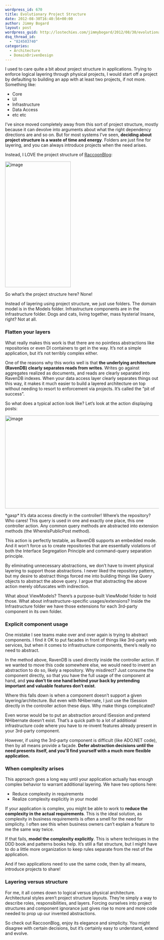 ```yaml
---
wordpress_id: 670
title: Evolutionary Project Structure
date: 2012-08-30T16:40:56+00:00
author: Jimmy Bogard
layout: post
wordpress_guid: http://lostechies.com/jimmybogard/2012/08/30/evolutionary-project-structure/
dsq_thread_id:
  - "824503740"
categories:
  - Architecture
  - DomainDrivenDesign
---
```

I used to care quite a bit about project structure in applications. Trying to enforce logical layering through physical projects, I would start off a project by defaulting to building an app with at least two projects, if not more. Something like:

  * Core
  * UI
  * Infrastructure
  * Data Access
  * etc etc

I’ve since moved completely away from this sort of project structure, mostly because it can devolve into arguments about what the right dependency directions are and so on. But for most systems I’ve seen, **deciding about project structure is a waste of time and energy**. Folders are just fine for layering, and you can always introduce projects when the need arises.

Instead, I LOVE the project structure of [RaccoonBlog](https://github.com/ayende/RaccoonBlog/):

[<img style="background-image: none; border-bottom: 0px; border-left: 0px; padding-left: 0px; padding-right: 0px; display: inline; border-top: 0px; border-right: 0px; padding-top: 0px" title="image" border="0" alt="image" src="http://lostechies.com/content/jimmybogard/uploads/2012/08/image_thumb5.png" width="215" height="411" />](http://lostechies.com/content/jimmybogard/uploads/2012/08/image5.png)

So what’s the project structure here? None!

Instead of layering using project structure, we just use folders. The domain model is in the Models folder. Infrastructure components are in the Infrastructure folder. Dogs and cats, living together, mass hysteria! Insane, right? Not at all.

### Flatten your layers

What really makes this work is that there are no pointless abstractions like repositories or even DI containers to get in the way. It’s not a simple application, but it’s not terribly complex either.

One of the reasons why this works well is that **the underlying architecture (RavenDB) clearly separates reads from writes**. Writes go against aggregates realized as documents, and reads are clearly separated into RavenDB indexes. When your data access layer clearly separates things out this way, it makes it much easier to build a layered architecture on top without needing to resort to enforcement via projects. It’s called the “pit of success”.

So what does a typical action look like? Let’s look at the action displaying posts:

[<img style="background-image: none; border-bottom: 0px; border-left: 0px; padding-left: 0px; padding-right: 0px; display: inline; border-top: 0px; border-right: 0px; padding-top: 0px" title="image" border="0" alt="image" src="http://lostechies.com/content/jimmybogard/uploads/2012/08/image_thumb6.png" width="526" height="304" />](http://lostechies.com/content/jimmybogard/uploads/2012/08/image6.png)

\*gasp\* It’s data access directly in the controller! Where’s the repository? Who cares! This query is used in one and exactly one place, this one controller action. Any common query methods are abstracted into extension methods (the WhereIsPublicPost method).

This action is perfectly testable, as RavenDB supports an embedded mode. And it won’t force us to create repositories that are essentially violations of both the Interface Segregation Principle and command-query separation principle.

By eliminating unnecessary abstractions, we don’t have to invent physical layering to support those abstractions. I never liked the repository pattern, but my desire to abstract things forced me into building things like Query objects to abstract the above query. I argue that abstracting the above action merely obfuscates with indirection.

What about ViewModels? There’s a purpose-built ViewModel folder to hold those. What about infrastructure-specific usages/extensions? Inside the Infrastructure folder we have those extensions for each 3rd-party component in its own folder.

### Explicit component usage

One mistake I see teams make over and over again is trying to abstract components. I find it OK to put facades in front of things like 3rd-party web services, but when it comes to infrastructure components, there’s really no need to abstract.

In the method above, RavenDB is used directly inside the controller action. If we wanted to move this code somewhere else, we would need to invent an abstraction to do so, likely a repository. Why misdirect? Just consume the component directly, so that you have the full usage of the component at hand, and **you don’t tie one hand behind your back by pretending important and valuable features don’t exist**.

Where this falls down is when a component doesn’t support a given layering/architecture. But even with NHibernate, I just use the ISession directly in the controller action these days. Why make things complicated?

Even worse would be to put an abstraction around ISession and pretend NHibernate doesn’t exist. That’s a quick path to a lot of additional infrastructure code where you have to re-invent features already present in your 3rd-party component.

However, if using the 3rd-party component is difficult (like ADO.NET code), then by all means provide a façade. **Defer abstraction decisions until the need presents itself, and you’ll find yourself with a much more flexible application.**

### When complexity arises

This approach goes a long way until your application actually has enough complex behavior to warrant additional layering. We have two options here:

  * Reduce complexity in requirements
  * Realize complexity explicitly in your model

If your application is complex, you might be able to work to **reduce the complexity in the actual requirements**. This is the ideal solution, as complexity in business requirements is often a smell for the need for simplicity. I often see this when business owners can’t explain a feature to me the same way twice.

If that fails, **model the complexity explicitly**. This is where techniques in the DDD book and patterns books help. It’s still a flat structure, but I might have to do a little more organization to keep rules separate from the rest of the application.

And if two applications need to use the same code, then by all means, introduce projects to share!

### Layering versus structure

For me, it all comes down to logical versus physical architecture. Architectural styles aren’t project structure layouts. They’re simply a way to describe roles, responsibilities, and layers. Forcing ourselves into project structures and component ignorance just gives rise to more and more code needed to prop up our invented abstractions.

So check out RaccoonBlog, enjoy its elegance and simplicity. You might disagree with certain decisions, but it’s certainly easy to understand, extend and evolve.